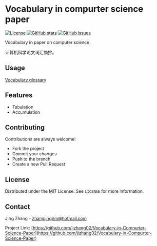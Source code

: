 

# Vocabulary in compurter science paper


[![License](https://img.shields.io/badge/license-MIT-blue.svg)](https://opensource.org/licenses/MIT)
[![GitHub stars](https://img.shields.io/github/stars/jizhang02/Vocabulary-in-Compurter-Science-Paper.svg)](https://github.com/jizhang02/Vocabulary-in-Compurter-Science-Paper/stargazers)
[![GitHub issues](https://img.shields.io/github/issues/jizhang02/Vocabulary-in-Compurter-Science-Paper.svg)](https://github.com/jizhang02/Vocabulary-in-Compurter-Science-Paper/issues)


Vocabulary in paper on computer science.

计算机科学论文词汇摘抄。

## Usage

[Vocabulary glossary](/docs/glossary.md)

## Features
- Tabulation
- Accumulation

## Contributing

Contributions are always welcome!
- Fork the project
- Commit your changes 
- Push to the branch
- Create a new Pull Request

## License

Distributed under the MIT License. See `LICENSE` for more information.

## Contact

Jing Zhang - zhangjingnm@hotmail.com

Project Link: [https://github.com/jizhang02/Vocabulary-in-Compurter-Science-Paper](https://github.com/jizhang02/Vocabulary-in-Compurter-Science-Paper)
